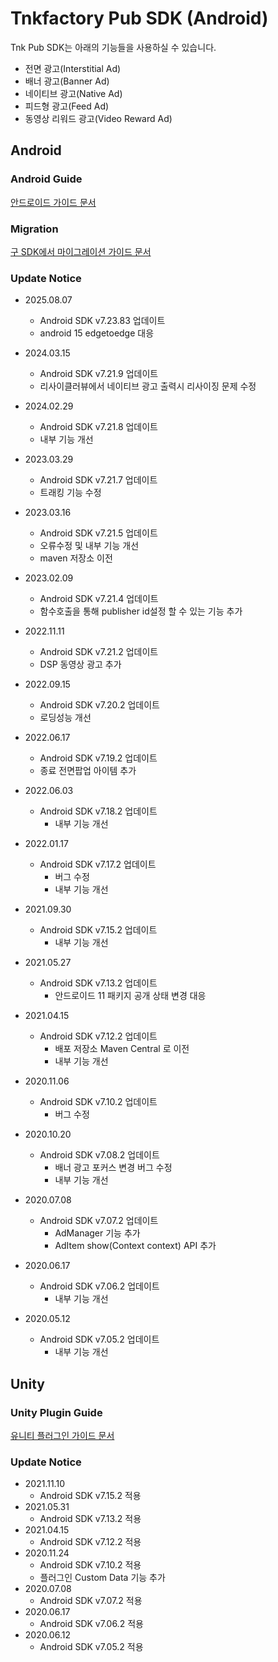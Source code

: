 # Tnkfactory Pub SDK (Android)

Tnk Pub SDK는 아래의 기능들을 사용하실 수 있습니다.

* 전면 광고(Interstitial Ad)
* 배너 광고(Banner Ad)
* 네이티브 광고(Native Ad)
* 피드형 광고(Feed Ad)
* 동영상 리워드 광고(Video Reward Ad)

## Android

### Android Guide

[안드로이드 가이드 문서](./Android_Guide.md)

### Migration

[구 SDK에서 마이그레이션 가이드 문서](./Migration_Guide.md)

### Update Notice

* 2025.08.07
  * Android SDK v7.23.83 업데이트
  * android 15 edgetoedge 대응 
    
* 2024.03.15
  * Android SDK v7.21.9 업데이트
  * 리사이클러뷰에서 네이티브 광고 출력시 리사이징 문제 수정
    
* 2024.02.29
  * Android SDK v7.21.8 업데이트
  * 내부 기능 개선

* 2023.03.29
  * Android SDK v7.21.7 업데이트
  * 트래킹 기능 수정
   
* 2023.03.16
  * Android SDK v7.21.5 업데이트
  * 오류수정 및 내부 기능 개선
  * maven 저장소 이전
  
* 2023.02.09
  * Android SDK v7.21.4 업데이트
  * 함수호출을 통해 publisher id설정 할 수 있는 기능 추가
* 2022.11.11
  * Android SDK v7.21.2 업데이트
  * DSP 동영상 광고 추가
* 2022.09.15
  * Android SDK v7.20.2 업데이트
  * 로딩성능 개선
* 2022.06.17
  * Android SDK v7.19.2 업데이트
  * 종료 전면팝업 아이템 추가
* 2022.06.03
  * Android SDK v7.18.2 업데이트
    * 내부 기능 개선
* 2022.01.17
  * Android SDK v7.17.2 업데이트
    * 버그 수정
    * 내부 기능 개선
* 2021.09.30
  * Android SDK v7.15.2 업데이트
    * 내부 기능 개선
* 2021.05.27
  * Android SDK v7.13.2 업데이트
    * 안드로이드 11 패키지 공개 상태 변경 대응
* 2021.04.15
  * Android SDK v7.12.2 업데이트
    * 배포 저장소 Maven Central 로 이전
    * 내부 기능 개선
* 2020.11.06
  * Android SDK v7.10.2 업데이트
    * 버그 수정

* 2020.10.20
  * Android SDK v7.08.2 업데이트
    * 배너 광고 포커스 변경 버그 수정
    * 내부 기능 개선

* 2020.07.08
  * Android SDK v7.07.2 업데이트
    * AdManager 기능 추가
    * AdItem show(Context context) API 추가
* 2020.06.17
  * Android SDK v7.06.2 업데이트
    * 내부 기능 개선
* 2020.05.12
  * Android SDK v7.05.2 업데이트
    * 내부 기능 개선



## Unity

### Unity Plugin Guide

[유니티 플러그인 가이드 문서](./Unity_Plugin_Guide.md)

### Update Notice
* 2021.11.10
  * Android SDK v7.15.2 적용
* 2021.05.31
  * Android SDK v7.13.2 적용
* 2021.04.15
  * Android SDK v7.12.2 적용
* 2020.11.24
  * Android SDK v7.10.2 적용
  * 플러그인 Custom Data 기능 추가
* 2020.07.08
  * Android SDK v7.07.2 적용
* 2020.06.17
  * Android SDK v7.06.2 적용
* 2020.06.12
  * Android SDK v7.05.2 적용



